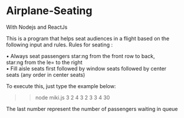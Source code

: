 # Airplane-Seating 

With Nodejs and ReactJs

This is	a	program	that	helps	seat	audiences	in	a	flight	based	on	the	
following	input	and	rules.
Rules	for	seating	:


• Always	seat	passengers	star:ng	from	the	front	row	to	back,	
star:ng	from	the	le=	to	the	right	
• Fill	aisle	seats	first	followed	by	window	seats	followed	by	center	
seats	(any	order	in	center	seats)	

To execute this, just type the example below:
>> node miki.js 3 2 4 3 2 3 3 4 30


The last number represent the number	of	passengers	waiting	in	queue

